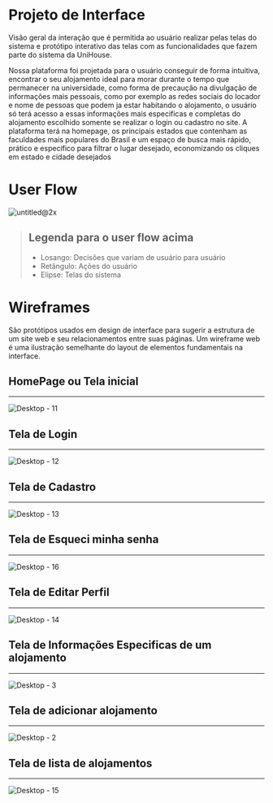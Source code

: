 
# **Projeto de Interface**

Visão geral da interação que é permitida ao usuário realizar pelas telas do sistema e protótipo interativo das telas com as funcionalidades que fazem parte do sistema da UniHouse.

 Nossa plataforma foi projetada para o usuário conseguir de forma intuitiva, encontrar o seu alojamento ideal para morar durante o tempo que permanecer na universidade, como forma de precaução na divulgação de informações mais pessoais, como por exemplo as redes sociais do locador e nome de pessoas que podem ja estar habitando o alojamento, o usuário só terá acesso a essas informações mais especificas e completas do alojamento escolhido somente se realizar o login ou cadastro no site. A plataforma terá na homepage, os principais estados que contenham as faculdades mais populares do Brasil e um espaço de busca mais rápido, prático e específico para filtrar o lugar desejado, economizando os cliques em estado e cidade desejados

# User Flow

![untitled@2x](https://user-images.githubusercontent.com/85804740/233804329-f295a4c0-1126-426c-834a-f1af4258c5ab.png)


> ## Legenda para o user flow acima
> - Losango: Decisões que variam de usuário para usuário
> - Retângulo: Ações do usuário
> - Elipse: Telas do sistema

# Wireframes

São protótipos usados em design de interface para sugerir a estrutura de um site web e seu relacionamentos entre suas páginas. Um wireframe web é uma ilustração semelhante do layout de elementos fundamentais na interface.

## HomePage ou Tela inicial
----------------------------------------------------------------------------------------------------------------------------
![Desktop - 11](https://user-images.githubusercontent.com/85804740/233804538-dca8807e-2958-49e2-b01e-234609d165ff.png)

## Tela de Login
----------------------------------------------------------------------------------------------------------------------------
![Desktop - 12](https://user-images.githubusercontent.com/85804740/233805560-8455c6bb-78c8-472b-8928-1a9c52828502.png)

## Tela de Cadastro
----------------------------------------------------------------------------------------------------------------------------
![Desktop - 13](https://user-images.githubusercontent.com/85804740/233805559-9d337d6e-0722-4f8a-b8e3-726ef0767ac7.png)

## Tela de Esqueci minha senha
----------------------------------------------------------------------------------------------------------------------------
![Desktop - 16](https://user-images.githubusercontent.com/85804740/233805558-229be6d4-24e0-416a-b9d1-836f1bdb68ee.png)

## Tela de Editar Perfil
----------------------------------------------------------------------------------------------------------------------------
![Desktop - 14](https://user-images.githubusercontent.com/85804740/233805557-c7e8c073-35c0-4dd5-aa93-4ad687714ed0.png)

## Tela de Informações Especificas de um alojamento
----------------------------------------------------------------------------------------------------------------------------
![Desktop - 3](https://user-images.githubusercontent.com/85804740/233805553-bf5b2ed1-dd8e-4ea0-a78e-36a8e7cfbfbf.png)

## Tela de adicionar alojamento
----------------------------------------------------------------------------------------------------------------------------
![Desktop - 2](https://user-images.githubusercontent.com/85804740/233805556-26047dfd-df7c-42c0-9329-52d884861e70.png)

## Tela de lista de alojamentos
----------------------------------------------------------------------------------------------------------------------------
![Desktop - 15](https://user-images.githubusercontent.com/85804740/233806514-86c5252c-68e6-4293-8ffc-760277a62b39.png)
